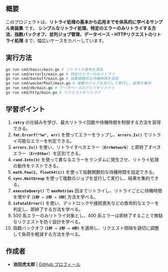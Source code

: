 ## **概要**
このプロジェクトは、**リトライ処理の基本から応用までを体系的に学べるサンプル実装集** です。
**シンプルなリトライ処理、特定のエラーのみリトライする方法、指数バックオフ、並列ジョブ管理、データベース・HTTPリクエストのリトライ処理** まで、幅広いケースをカバーしています。

## **実行方法**

```sh
go run cmd/basic/main.go # リトライの基本を実装
go run cmd/errorIs/main.go # 特定のエラーのみリトライ
go run cmd/backoff/main.go # 指数関数的な待機時間を設定
go run cmd/wockerPool/main.go # 複数のジョブを並行して実行し、結果を集約
go run cmd/db/main.go # データベースのクエリをリトライ
go run cmd/http/main.go # リクエストをリトライ
```

## **学習ポイント**

1. **`retry`** の仕組みを学び、最大リトライ回数や待機時間を制御する方法を習得できる。
2. **`fmt.Errorf("%w", err)`** を使ってエラーをラップし、**`errors.Is()`** でリトライ可能なエラーを判定できる。
3. **`errors.Is()`** を使い、リトライすべきエラー（**`ErrNetwork`**）と即終了すべきエラー（**`ErrOther`**）を区別できる。
4. **`rand.Intn(3)`** を使って異なるエラーをランダムに発生させ、リトライ処理の動作をテストできる。
5. **`math.Pow(2, float64(i))`** を使って指数関数的な待機時間を設定できる。
6. **`sync.WaitGroup`** を使って複数のジョブを並行して実行し、結果を集約できる。
7. **`executeQuery()`** で **`maxRetries`** 回までリトライし、リトライごとに待機時間を増やす (**`1秒 → 2秒 → 3秒`**) 方法を学べる。
8. **`isFatalError()`** を使い、デッドロックや接続喪失などの致命的なエラーを判定し、即終了する方法を学べる。
9. 500 系エラーのみリトライ対象とし、400 系エラーは即終了することで無駄なリクエストを防ぐ設計を学べる。
10. 指数バックオフ (**`1秒 → 2秒 → 4秒`**) を適用し、リクエスト間隔を適切に調整して負荷を軽減する方法を学べる。

## 作成者

- **池田虎太郎** | [GitHub プロフィール](https://github.com/kotaroikeda-apl-dev)
